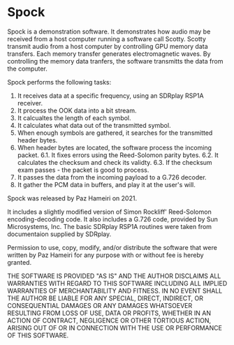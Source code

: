 # Spock

Spock is a demonstration software. It demonstrates how audio may be received from a host computer running a software
call Scotty. Scotty transmit audio from a host computer by controlling GPU memory data transfers. Each memory transfer
generates electromagnetic waves. By controlling the memory data tranfers, the software transmitts the data from the computer.

Spock performs the following tasks:
1. It receives data at a specific frequency, using an SDRplay RSP1A receiver.
2. It process the OOK data into a bit stream.
3. It calcualtes the length of each symbol.
4. It calculates what data out of the transmitted symbol.
5. When enough symbols are gathered, it searches for the transmitted header bytes.
6. When header bytes are located, the software process the incoming packet.
   6.1. It fixes errors using the Reed-Solomon parity bytes.
   6.2. It calculates the checksum and check its validty.
   6.3. If the checksum exam passes - the packet is good to process.
7. It passes the data from the incoming payload to a G.726 decoder.
8. It gather the PCM data in buffers, and play it at the user's will.

Spock was released by Paz Hameiri on 2021.

It includes a slightly modified version of Simon Rockliff' Reed-Solomon encoding-decoding code.
It also includes a G.726 code, provided by Sun Microsystems, Inc.
The basic SDRplay RSP1A routines were taken from documentaion supplied by SDRplay.

Permission to use, copy, modify, and/or distribute the software that were written by Paz Hameiri for any
purpose with or without fee is hereby granted.

THE SOFTWARE IS PROVIDED "AS IS" AND THE AUTHOR DISCLAIMS ALL WARRANTIES WITH REGARD TO THIS SOFTWARE INCLUDING ALL
IMPLIED WARRANTIES OF MERCHANTABILITY AND FITNESS. IN NO EVENT SHALL THE AUTHOR BE LIABLE FOR ANY SPECIAL, DIRECT,
INDIRECT, OR CONSEQUENTIAL DAMAGES OR ANY DAMAGES WHATSOEVER RESULTING FROM LOSS OF USE, DATA OR PROFITS, WHETHER IN
AN ACTION OF CONTRACT, NEGLIGENCE OR OTHER TORTIOUS ACTION, ARISING OUT OF OR IN CONNECTION WITH THE USE OR PERFORMANCE
OF THIS SOFTWARE.
